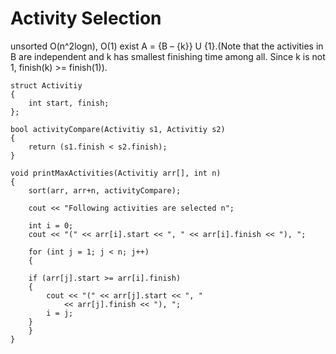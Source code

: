 # Activity Selection

unsorted O(n^2logn), O(1)
exist A = {B – {k}} U {1}.(Note that the activities in B are independent and k has smallest finishing time among all. Since k is not 1, finish(k) >= finish(1)).

```
struct Activitiy 
{ 
	int start, finish; 
}; 

bool activityCompare(Activitiy s1, Activitiy s2) 
{ 
	return (s1.finish < s2.finish); 
} 

void printMaxActivities(Activitiy arr[], int n) 
{  
	sort(arr, arr+n, activityCompare); 

	cout << "Following activities are selected n"; 

	int i = 0; 
	cout << "(" << arr[i].start << ", " << arr[i].finish << "), "; 

	for (int j = 1; j < n; j++) 
	{ 

	if (arr[j].start >= arr[i].finish) 
	{ 
		cout << "(" << arr[j].start << ", "
			<< arr[j].finish << "), "; 
		i = j; 
	} 
	} 
} 
```